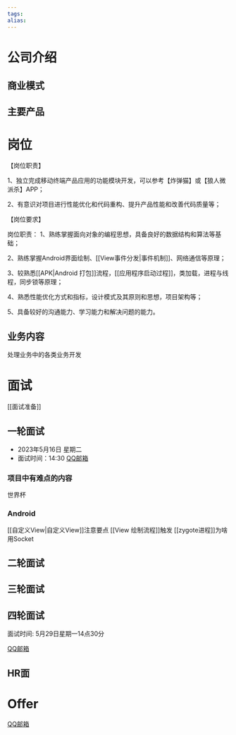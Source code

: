 ```yaml
---
tags: 
alias:
---
```


# 公司介绍
## 商业模式
## 主要产品
# 岗位
【岗位职责】

1、独立完成移动终端产品应用的功能模块开发，可以参考【炸弹猫】或【狼人微派杀】APP；

2、有意识对项目进行性能优化和代码重构、提升产品性能和改善代码质量等；

【岗位要求】

岗位职责：
1、熟练掌握面向对象的编程思想，具备良好的数据结构和算法等基础；

2、熟练掌握Android界面绘制、[[View事件分发|事件机制]]、网络通信等原理；

3、较熟悉[[APK|Android 打包]]流程，[[应用程序启动过程]]，类加载，进程与线程，同步锁等原理；

4、熟悉性能优化方式和指标，设计模式及其原则和思想，项目架构等；

5、具备较好的沟通能力、学习能力和解决问题的能力。
## 业务内容 
处理业务中的各类业务开发
# 面试
[[面试准备]]
## 一轮面试
-   2023年5月16日 星期二
-   面试时间：14:30
[QQ邮箱](https://mail.qq.com/cgi-bin/frame_html?sid=nA2creJQUNyBLBZy&r=116a9846654ee0bfaeb22aa83ac1affb&lang=zh)

### 项目中有难点的内容
世界杯
### Android
[[自定义View|自定义View]]注意要点
[[View 绘制流程]]触发
[[zygote进程]]为啥用Socket

## 二轮面试
## 三轮面试
## 四轮面试

面试时间:  5月29日星期一14点30分

[QQ邮箱](https://mail.qq.com/cgi-bin/frame_html?sid=7XzjreLdIKzYfEYi&r=36537fa6e711530a22651b8301e878cc&lang=zh)
## HR面

# Offer
[QQ邮箱](https://mail.qq.com/cgi-bin/frame_html?sid=M6KpcT7YlhpsYVs-&r=d645ea0815cef8ca271b15cc304ce9a2&lang=zh)








